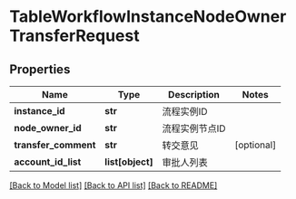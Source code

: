 # TableWorkflowInstanceNodeOwnerTransferRequest

## Properties
Name | Type | Description | Notes
------------ | ------------- | ------------- | -------------
**instance_id** | **str** | 流程实例ID | 
**node_owner_id** | **str** | 流程实例节点ID | 
**transfer_comment** | **str** | 转交意见 | [optional] 
**account_id_list** | **list[object]** | 审批人列表 | 

[[Back to Model list]](../README.md#documentation-for-models) [[Back to API list]](../README.md#documentation-for-api-endpoints) [[Back to README]](../README.md)

